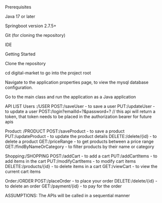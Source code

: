 Prerequisites

Java 17 or later

Springboot version 2.7.5+

Git (for cloning the repository)

IDE

Getting Started

Clone the repository

cd digital-market to go into the project root

Navigate to the application properties page, to view the mysql database configuration.

Go to the main class and run the application as a Java application

API LIST
Users :/USER
POST:/saveUser - to save a user
PUT:/updateUser - to update a user
POST:/login?emailId=?&password=? // this api will return a token, that token needs to be placed in the authorization bearer for future apis

Product: /PRODUCT
POST:/saveProduct - to save a product
PUT:/updateProduct - to update the product details
DELETE:/delete/{id} - to delete a product
GET:/priceRange - to get products between a price range
GET:/findByNameOrCategory - to filter products by their name or category

Shopping:/SHOPPING
POST:/addCart - to add a cart
PUT:/addCartItems - to add items in the cart
PUT:/modifyCartItems - to modify cart items
DELETE:/products/{id} - to delete items in a cart
GET:/viewCart - to view the current cart items

Order:/ORDER
POST:/placeOrder - to place your order
DELETE:/delete/{id} - to delete an order
GET:/payment/{id} - to pay for the order

ASSUMPTIONS:
The APIs will be called in a sequential manner


